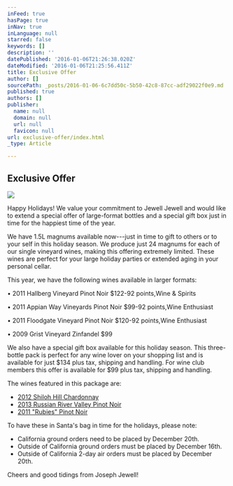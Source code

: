 ```yaml
---
inFeed: true
hasPage: true
inNav: true
inLanguage: null
starred: false
keywords: []
description: ''
datePublished: '2016-01-06T21:26:38.020Z'
dateModified: '2016-01-06T21:25:56.411Z'
title: Exclusive Offer
author: []
sourcePath: _posts/2016-01-06-6c7dd50c-5b50-42c8-87cc-adf29022f0e9.md
published: true
authors: []
publisher:
  name: null
  domain: null
  url: null
  favicon: null
url: exclusive-offer/index.html
_type: Article

---
```

## Exclusive Offer
![](https://the-grid-user-content.s3-us-west-2.amazonaws.com/47c542bd-43f6-4bda-9c80-da633743c67d.jpg)

Happy Holidays! We value your commitment to Jewell Jewell and would like to extend a special offer of large-format bottles and a special gift box just in time for the happiest time of the year.

We have 1.5L magnums available now---just in time to gift to others or to your self in this holiday season. We produce just 24 magnums for each of our single vineyard wines, making this offering extremely limited. These wines are perfect for your large holiday parties or extended aging in your personal cellar.

This year, we have the following wines available in larger formats:

• 2011 Hallberg Vineyard Pinot Noir $122-92 points,Wine & Spirits 

• 2011 Appian Way Vineyards Pinot Noir $99-92 points,Wine Enthusiast 

• 2011 Floodgate Vineyard Pinot Noir $120-92 points,Wine Enthusiast

• 2009 Grist Vineyard Zinfandel $99

We also have a special gift box available for this holiday season. This three-bottle pack is perfect for any wine lover on your shopping list and is available for just $134 plus tax, shipping and handling. For wine club members this offer is available for $99 plus tax, shipping and handling. 

The wines featured in this package are:

* [2012 Shiloh Hill Chardonnay][0]
* [2013 Russian River Valley Pinot Noir][0]
* [2011 "Rubies" Pinot Noir][0]

To have these in Santa's bag in time for the holidays, please note:

* California ground orders need to be placed by December 20th.
* Outside of California ground orders must be placed by December 16th.
* Outside of California 2-day air orders must be placed by December 20th.

Cheers and good tidings from Joseph Jewell!

[0]: http://josephjewell.com/wines/detail/?item=3-bottle-gift-pack